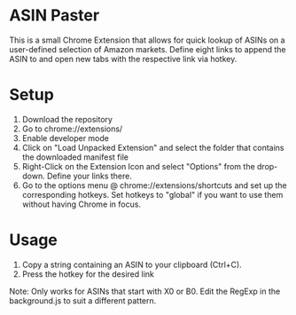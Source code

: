 # ASIN Paster

This is a small Chrome Extension that allows for quick lookup of ASINs on a user-defined selection of Amazon markets.
Define eight links to append the ASIN to and open new tabs with the respective link via hotkey.


# Setup

1. Download the repository
2. Go to chrome://extensions/
3. Enable developer mode
4. Click on "Load Unpacked Extension" and select the folder that contains the downloaded manifest file
5. Right-Click on the Extension Icon and select "Options" from the drop-down. Define your links there.
6. Go to the options menu @ chrome://extensions/shortcuts and set up the corresponding hotkeys.
   Set hotkeys to "global" if you want to use them without having Chrome in focus.


# Usage

1. Copy a string containing an ASIN to your clipboard (Ctrl+C).
2. Press the hotkey for the desired link

Note: Only works for ASINs that start with X0 or B0. Edit the RegExp in the background.js to suit a different pattern.

